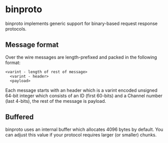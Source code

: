# binproto

binproto implements generic support for binary-based request response protocols.

## Message format

Over the wire messages are length-prefixed and packed in the following format:

```
<varint - length of rest of message>
  <varint - header>
  <payload>
```

Each message starts with an header which is a varint encoded unsigned 64-bit integer which consists of an ID (first 60-bits) and a Channel number (last 4-bits), the rest of the message is payload.


## Buffered

binproto uses an internal buffer which allocates 4096 bytes by default. You can adjust this value if your protocol requires larger (or smaller) chunks.
